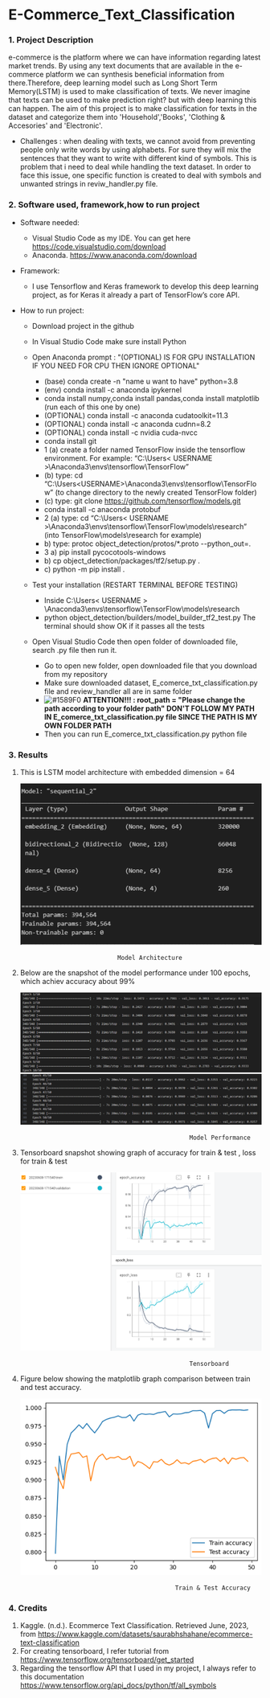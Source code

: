 # E-Commerce_Text_Classification 

### 1. Project Description
e-commerce is the platform where we can have information regarding latest market trends. By using any text documents that are available in the e-commerce platform we can synthesis beneficial information from there.Therefore, deep learning model such as Long Short Term Memory(LSTM) is used to make classification of texts. We never imagine that texts can be used to make prediction right? but with deep learning this can happen. The aim of this project is to make classification for texts in the dataset and categorize them into 'Household','Books', 'Clothing & Accesories' and 'Electronic'.

 * Challenges : when dealing with texts, we cannot avoid from preventing people only write words by using alphabets. For sure they will mix the sentences that they want to write with different kind of symbols. This is problem that i need to deal while handling the text dataset. In order to face this issue, one specific function is created to deal with symbols and unwanted strings in reviw_handler.py file.
 
### 2. Software used, framework,how to run project
   * Software needed:
     * Visual Studio Code as my IDE. You can get here https://code.visualstudio.com/download
     * Anaconda. https://www.anaconda.com/download

   * Framework:
     * I use Tensorflow and Keras framework to develop this deep learning project, as for Keras it already a part of TensorFlow’s core API.
   
   * How to run project:
     * Download project in the github
     * In Visual Studio Code make sure install Python
     * Open Anaconda prompt : "(OPTIONAL) IS FOR GPU INSTALLATION IF YOU NEED FOR CPU THEN IGNORE OPTIONAL"
        * (base) conda create -n "name u want to have" python=3.8
        * (env) conda install -c anaconda ipykernel
        * conda install numpy,conda install pandas,conda install matplotlib (run each of this one by one)
        * (OPTIONAL) conda install -c anaconda cudatoolkit=11.3
        * (OPTIONAL) conda install -c anaconda cudnn=8.2
        * (OPTIONAL) conda install -c nvidia cuda-nvcc
        * conda install git
        * 1 (a) create a folder named TensorFlow inside the tensorflow environment. For example: “C:\Users\< USERNAME >\Anaconda3\envs\tensorflow\TensorFlow”
        * (b) type: cd “C:\Users\<USERNAME>\Anaconda3\envs\tensorflow\TensorFlow” (to change directory to the newly created TensorFlow folder) 
        * (c) type: git clone https://github.com/tensorflow/models.git
        * conda install -c anaconda protobuf
        * 2 (a) type: cd “C:\Users\< USERNAME >\Anaconda3\envs\tensorflow\TensorFlow\models\research” (into TensorFlow\models\research for example)
        * b) type: protoc object_detection/protos/*.proto --python_out=.
        * 3 a) pip install pycocotools-windows
        * b) cp object_detection/packages/tf2/setup.py .
        * c) python -m pip install .
      * Test your installation (RESTART TERMINAL BEFORE TESTING)  
         * Inside C:\Users\< USERNAME > \Anaconda3\envs\tensorflow\TensorFlow\models\research
         * python object_detection/builders/model_builder_tf2_test.py The terminal should show OK if it passes all the tests
         
      * Open Visual Studio Code then open folder of downloaded file, search .py file then run it.
         * Go to open new folder, open downloaded file that you download from my repository
         * Make sure downloaded dataset, E_comerce_txt_classification.py file and review_handler all are in same folder
         * ![#1589F0](https://placehold.co/15x15/1589F0/1589F0.png) **ATTENTION!!! : root_path = "Please change the path according to your folder path" DON'T FOLLOW MY PATH IN E_comerce_txt_classification.py file SINCE THE PATH IS MY OWN FOLDER PATH**
         * Then you can run E_comerce_txt_classification.py python file

### 3. Results

1. This is LSTM model architecture with embedded dimension = 64


      ![model_architecture](https://github.com/dalila28/E-Commerce_Text_Classification/blob/main/images/model_architecture.png)



                                  Model Architecture
                                               
                                               
                                               

2. Below are the snapshot of the model performance under 100 epochs, which achiev accuracy about 99%


   
                                              

      ![model_performance1](https://github.com/dalila28/E-Commerce_Text_Classification/blob/main/images/mode_performance1.png)
      ![model_performance2](https://github.com/dalila28/E-Commerce_Text_Classification/blob/main/images/model_performance2.png)


                                                      Model Performance





3. Tensorboard snapshot showing graph of accuracy for train & test , loss for train & test





      ![tensorboard](https://github.com/dalila28/E-Commerce_Text_Classification/blob/main/images/tensorboard.png)



                                                      Tensorboard
                                             
                                             
                                             


4. Figure below showing the matplotlib graph comparison between train and test accuracy.






      ![train_vs_test](https://github.com/dalila28/E-Commerce_Text_Classification/blob/main/images/train_vs_test.png)
      
      
      
                                                  Train & Test Accuracy

### 4. Credits
1. Kaggle. (n.d.). Ecommerce Text Classification. Retrieved June, 2023, from https://www.kaggle.com/datasets/saurabhshahane/ecommerce-text-classification
2. For creating tensorboard, I refer tutorial from https://www.tensorflow.org/tensorboard/get_started
3. Regarding the tensorflow API that I used in my project, I always refer to this documentation https://www.tensorflow.org/api_docs/python/tf/all_symbols
